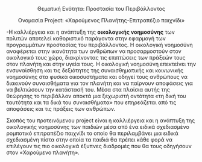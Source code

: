 <p align="center"> 
Θεματική Ενότητα: Προστασία του Περιβάλλοντος 
</p>
<p align="center"> 
Ονομασία Project: «Χαρούμενος Πλανήτης-Επιτραπέζιο παιχνίδι» 
</p>



   -Η καλλιέργεια και η ανάπτυξη της **οικολογικής νοημοσύνης** των πολιτών  αποτελεί καθοριστικό παράγοντα στην εφαρμογή των προγραμμάτων προστασίας του περιβάλλοντος. Η οικολογική νοημοσύνη αναφέρεται στην ικανότητα των ανθρώπων να προσαρμοστούν στον οικολογικό τους χώρο, διακρίνοντας τις επιπτώσεις των πράξεών τους στον πλανήτη και στην υγεία τους. Η οικολογική νοημοσύνη επεκτείνει την ενσυναίσθηση και τις δεξιότητες της συναισθηματικής και κοινωνικής νοημοσύνης στα φυσικά οικοσυστήματα  και οδηγεί τους ανθρώπους να διακινούν συναισθήματα για τον πλανήτη και να παίρνουν αποφάσεις για να βελτιώσουν την κατάστασή του. Μέσα στα πλαίσια αυτής της θεώρησης το περιβάλλον αποκτά μια ξεχωριστή οντότητα «τη δική του ταυτότητα και τα δικά του συναισθήματα» που επηρεάζεται από τις αποφάσεις και τις πράξεις των ανθρώπων. 

Σκοπός του προτεινόμενου project είναι η καλλιέργεια και η ανάπτυξη της οικολογικής νοημοσύνης των παιδιών μέσα από ένα ειδικά σχεδιασμένο ρομποτικό επιτραπέζιο παιχνίδι το οποίο θα περιλαμβάνει μια ειδικά σχεδιασμένη πίστα στην οποία τα παιδιά θα πρέπει κάθε φορά να επιλέγουν τις πιο οικολογικά έξυπνες διαδρομές που θα τους οδηγήσουν στον «Χαρούμενο πλανήτη».  
